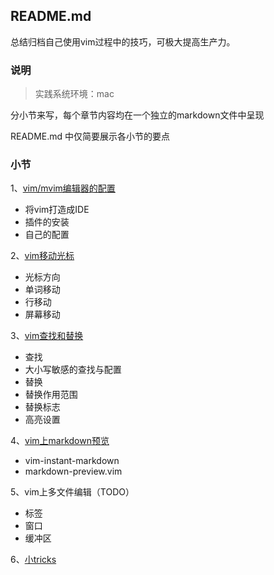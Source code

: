 ## README.md

总结归档自己使用vim过程中的技巧，可极大提高生产力。

### 说明

> 实践系统环境：mac 

分小节来写，每个章节内容均在一个独立的markdown文件中呈现

README.md 中仅简要展示各小节的要点

### 小节

1、[vim/mvim编辑器的配置](ide-plug-configuration.md)

- 将vim打造成IDE
- 插件的安装
- 自己的配置

2、[vim移动光标](move-cursor.md)

- 光标方向
- 单词移动
- 行移动
- 屏幕移动

3、[vim查找和替换](search-replace.md)

- 查找
- 大小写敏感的查找与配置
- 替换
- 替换作用范围
- 替换标志
- 高亮设置

4、[vim上markdown预览](markdown-preview.md)

- vim-instant-markdown
- markdown-preview.vim

5、vim上多文件编辑（TODO）

- 标签
- 窗口
- 缓冲区

6、[小tricks](tricks.md)